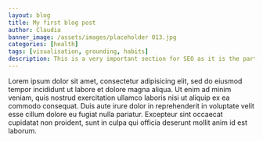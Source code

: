 ```yaml
---
layout: blog
title: My first blog post
author: Claudia
banner_image: /assets/images/placeholder 013.jpg
categories: [health]
tags: [visualisation, grounding, habits]
description: This is a very important section for SEO as it is the part where the Google search crawlers scan when indexing pages; make it descriptive of the page content thinking it's the first thing people will read when searching online
---
```

Lorem ipsum dolor sit amet, consectetur adipisicing elit, sed do eiusmod tempor incididunt ut labore et dolore magna aliqua. Ut enim ad minim veniam, quis nostrud exercitation ullamco laboris nisi ut aliquip ex ea commodo consequat. Duis aute irure dolor in reprehenderit in voluptate velit esse cillum dolore eu fugiat nulla pariatur. Excepteur sint occaecat cupidatat non proident, sunt in culpa qui officia deserunt mollit anim id est laborum.
